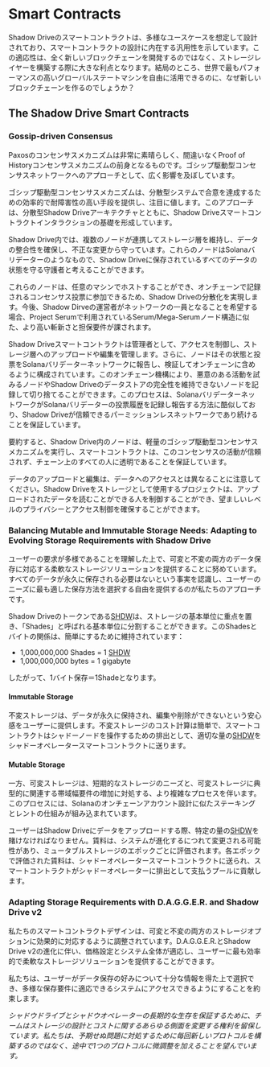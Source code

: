 # Smart Contracts

Shadow Driveのスマートコントラクトは、多様なユースケースを想定して設計されており、スマートコントラクトの設計に内在する汎用性を示しています。この適応性は、全く新しいブロックチェーンを開発するのではなく、ストレージレイヤーを構築する際に大きな利点となります。結局のところ、世界で最もパフォーマンスの高いグローバルステートマシンを自由に活用できるのに、なぜ新しいブロックチェーンを作るのでしょうか？

## The Shadow Drive Smart Contracts

### Gossip-driven Consensus

Paxosのコンセンサスメカニズムは非常に素晴らしく、間違いなくProof of Historyコンセンサスメカニズムの前身となるものです。ゴシップ駆動型コンセンサスネットワークへのアプローチとして、広く影響を及ぼしています。

ゴシップ駆動型コンセンサスメカニズムは、分散型システムで合意を達成するための効率的で耐障害性の高い手段を提供し、注目に値します。このアプローチは、分散型Shadow Driveアーキテクチャとともに、Shadow Driveスマートコントラクトインタラクションの基礎を形成しています。

Shadow Drive内では、複数のノードが連携してストレージ層を維持し、データの整合性を確保し、不正な変更から守っています。これらのノードはSolanaバリデーターのようなもので、Shadow Driveに保存されているすべてのデータの状態を守る守護者と考えることができます。

これらのノードは、任意のマシンでホストすることができ、オンチェーンで記録されるコンセンサス投票に参加できるため、Shadow Driveの分散化を実現します。今後、Shadow Dirveの運営者がネットワークの一員となることを希望する場合、Project Serumで利用されているSerum/Mega-Serumノード構造に似た、より高い斬新さと担保要件が課されます。

Shadow Driveスマートコントラクトは管理者として、アクセスを制御し、ストレージ層へのアップロードや編集を管理します。さらに、ノードはその状態と投票をSolanaバリデーターネットワークに報告し、検証してオンチェーンに含めるように構成されています。このオンチェーン機構により、悪意のある活動を試みるノードやShadow Driveのデータストアの完全性を維持できないノードを記録して切り捨てることができます。このプロセスは、SolanaバリデーターネットワークがSolanaバリデーターの投票履歴を記録し報告する方法に酷似しており、Shadow Driveが信頼できるパーミッションレスネットワークであり続けることを保証しています。

要約すると、Shadow Drive内のノードは、軽量のゴシップ駆動型コンセンサスメカニズムを実行し、スマートコントラクトは、このコンセンサスの活動が信頼されず、チェーン上のすべての人に透明であることを保証しています。

データのアップロードと編集は、データへのアクセスとは異なることに注意してください。Shadow Driveをストレージとして使用するプロジェクトは、アップロードされたデータを読むことができる人を制御することができ、望ましいレベルのプライバシーとアクセス制御を確保することができます。

### Balancing Mutable and Immutable Storage Needs: Adapting to Evolving Storage Requirements with Shadow Drive

ユーザーの要求が多様であることを理解した上で、可変と不変の両方のデータ保存に対応する柔軟なストレージソリューションを提供することに努めています。すべてのデータが永久に保存される必要はないという事実を認識し、ユーザーのニーズに最も適した保存方法を選択する自由を提供するのが私たちのアプローチです。

Shadow Driveのトークンである[SHDW](https://docs.shadow.cloud/reference/shdw-token)は、ストレージの基本単位に重点を置き、「Shades」と呼ばれる基本単位に分割することができます。このShadesとバイトの関係は、簡単にするために維持されています：

* 1,000,000,000 Shades = 1 [SHDW](https://docs.shadow.cloud/reference/shdw-token)
* 1,000,000,000 bytes = 1 gigabyte

したがって、1バイト保存＝1Shadeとなります。

#### **Immutable Storage**

不変ストレージは、データが永久に保持され、編集や削除ができないという安心感をユーザーに提供します。不変ストレージのコスト計算は簡単で、スマートコントラクトはシャドーノードを操作するための排出として、適切な量の[SHDW](https://docs.shadow.cloud/reference/shdw-token)をシャドーオペレータースマートコントラクトに送ります。

#### **Mutable Storage**

一方、可変ストレージは、短期的なストレージのニーズと、可変ストレージに典型的に関連する帯域幅要件の増加に対処する、より複雑なプロセスを伴います。このプロセスには、Solanaのオンチェーンアカウント設計に似たステーキングとレントの仕組みが組み込まれています。

ユーザーはShadow Driveにデータをアップロードする際、特定の量の[SHDW](https://docs.shadow.cloud/reference/shdw-token)を賭けなければなりません。賃料は、システムが進化するにつれて変更される可能性があり、ミュータブルストレージのエポックごとに評価されます。各エポックで評価された賃料は、シャドーオペレータースマートコントラクトに送られ、スマートコントラクトがシャドーオペレーターに排出として支払うプールに貢献します。

### **Adapting Storage Requirements with D.A.G.G.E.R. and Shadow Drive v2**

私たちのスマートコントラクトデザインは、可変と不変の両方のストレージオプションに効果的に対応するように調整されています。D.A.G.G.E.R.とShadow Drive v2の進化に伴い、価格設定とシステム全体が適応し、ユーザーに最も効率的で柔軟なストレージソリューションを提供することができます。

私たちは、ユーザーがデータ保存の好みについて十分な情報を得た上で選択でき、多様な保存要件に適応できるシステムにアクセスできるようにすることを約束します。

_シャドウドライブとシャドウオペレーターの長期的な生存を保証するために、チームはストレージの設計とコストに関するあらゆる側面を変更する権利を留保しています。私たちは、予期せぬ問題に対処するために毎回新しいプロトコルを構築するのではなく、途中で1つのプロトコルに微調整を加えることを望んでいます。_
